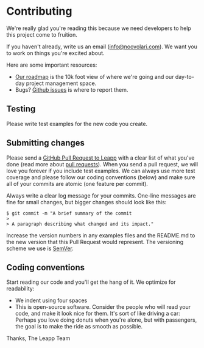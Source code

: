 # Contributing

We're really glad you're reading this because we need developers to help this project come to fruition.

If you haven't already, write us an email (info@noovolari.com). We want you to work on things you're excited about.

Here are some important resources:

  * [Our roadmap](https://github.com/Noovolari/leapp/projects/1) is the 10k foot view of where we're going and our day-to-day project management space. 
  * Bugs? [Github issues](https://github.com/Noovolari/leapp/issues) is where to report them.

## Testing

Please write test examples for the new code you create.

## Submitting changes

Please send a [GitHub Pull Request to Leapp](https://github.com/noovolari/leapp/pull/new/master) with a clear list of what you've done (read more about [pull requests](http://help.github.com/pull-requests/)). When you send a pull request, we will love you forever if you include test examples. We can always use more test coverage and please follow our coding conventions (below) and make sure all of your commits are atomic (one feature per commit).

Always write a clear log message for your commits. One-line messages are fine for small changes, but bigger changes should look like this:

    $ git commit -m "A brief summary of the commit
    > 
    > A paragraph describing what changed and its impact."

Increase the version numbers in any examples files and the README.md to the new version that this Pull Request would represent. The versioning scheme we use is [SemVer](http://semver.org/).

## Coding conventions

Start reading our code and you'll get the hang of it. We optimize for readability:

  * We indent using four spaces
  * This is open-source software. Consider the people who will read your code, and make it look nice for them. It's sort of like driving a car: Perhaps you love doing donuts when you're alone, but with passengers, the goal is to make the ride as smooth as possible.

Thanks,
The Leapp Team
